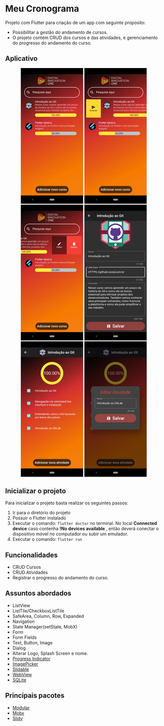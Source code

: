 # Meu Cronograma

Projeto com Flutter para criação de um app com seguinte proposito:

* Possibilitar a gestão do andamento de cursos.
* O projeto contém CRUD dos cursos e das atividades, e gerenciamento do progresso do andamento do curso.

## Aplicativo

<div align='center'>
    <img src="assets/readme/tela1.jpeg" width="200">
    <img src="assets/readme/tela2.jpeg" width="200">
    <img src="assets/readme/tela3.jpeg" width="200">
    <img src="assets/readme/tela4.jpeg" width="200">
    <img src="assets/readme/tela5.jpeg" width="200">
    <img src="assets/readme/tela6.jpeg" width="200">
</div>

## Inicializar o projeto

Para inicializar o projeto basta realizar os seguintes passos:
1. Ir para o diretório do projeto
2. Possuir o Flutter instalado
3. Executar o comando: <code>flutter doctor</code> no terminal.
    No local <b>Connected device</b> caso contenha <b> !No devices available </b>, então deverá conectar o dispositivo móvel no computador ou subir um emulador.
4. Executar o comando: <code>flutter run</code>

## Funcionalidades

* CRUD Cursos
* CRUD Atividades
* Registrar o progresso do andamento do curso.

## Assuntos abordados

* ListView
* ListTile/CheckboxListTile
* SafeArea, Column, Row, Expanded
* Navigation
* State Manager(setState, MobX)
* Form
* Form Fields
* Text, Button, Image
* Dialog
* Alterar Logo, Splash Screen e nome.
* [Progress Indicator](https://pub.dev/packages/percent_indicator)
* [ImagePicker](https://pub.dev/packages/image_picker)
* [Slidable](https://pub.dev/packages/flutter_slidable)
* [WebView](https://pub.dev/packages/webview_flutter)
* [SQLite](https://pub.dev/packages/sqflite)


## Principais pacotes
* [Modular](https://pub.dev/packages/flutter_modular)
* [Mobx](https://pub.dev/packages/mobx)
* [Slidy](https://github.com/Flutterando/slidy)

